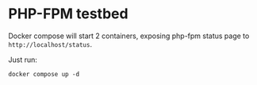 # PHP-FPM testbed

Docker compose will start 2 containers, exposing php-fpm status page to
`http://localhost/status`.

Just run:
```
docker compose up -d
```
